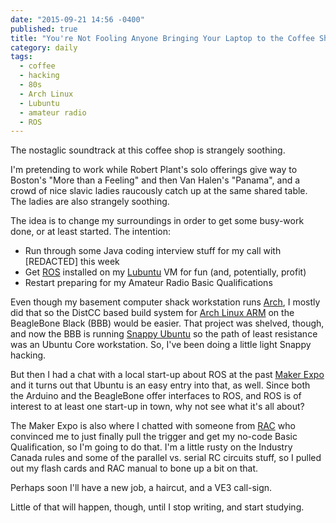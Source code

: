 ```yaml
---
date: "2015-09-21 14:56 -0400"
published: true
title: "You're Not Fooling Anyone Bringing Your Laptop to the Coffee Shop"
category: daily
tags: 
  - coffee
  - hacking
  - 80s
  - Arch Linux
  - Lubuntu
  - amateur radio
  - ROS
---
```


The nostaglic soundtrack at this coffee shop is strangely soothing.

I'm pretending to work while Robert Plant's solo offerings give way to Boston's "More than a Feeling" and then Van Halen's "Panama", and a crowd of nice slavic ladies raucously catch up at the same shared table. The ladies are also strangely soothing.

<a name="more"></a>

The idea is to change my surroundings in order to get some busy-work done, or at least started. The intention:

- Run through some Java coding interview stuff for my call with [REDACTED] this week
- Get [ROS](http://www.ros.org/) installed on my [Lubuntu](http://lubuntu.net/) VM for fun (and, potentially, profit)
- Restart preparing for my Amateur Radio Basic Qualifications

Even though my basement computer shack workstation runs [Arch](http://archlinux.org), I mostly did that so the DistCC based build system for [Arch Linux ARM](http://archlinuxarm.org/) on the BeagleBone Black (BBB) would be easier. That project was shelved, though, and now the BBB is running [Snappy Ubuntu](https://developer.ubuntu.com/en/snappy/) so the path of least resistance was an Ubuntu Core workstation. So, I've been doing a little light Snappy hacking.

But then I had a chat with a local start-up about ROS at the past [Maker Expo](http://www.makerexpo.ca/) and it turns out that Ubuntu is an easy entry into that, as well. Since both the Arduino and the BeagleBone offer interfaces to ROS, and ROS is of interest to at least one start-up in town, why not see what it's all about?

The Maker Expo is also where I chatted with someone from [RAC](http://rac.ca/) who convinced me to just finally pull the trigger and get my no-code Basic Qualification, so I'm going to do that. I'm a little rusty on the Industry Canada rules and some of the parallel vs. serial RC circuits stuff, so I pulled out my flash cards and RAC manual to bone up a bit on that.

Perhaps soon I'll have a new job, a haircut, and a VE3 call-sign.

Little of that will happen, though, until I stop writing, and start studying.
